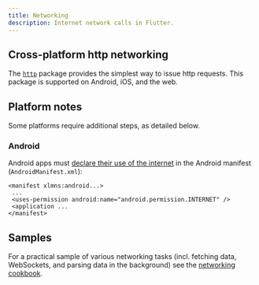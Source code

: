 ```yaml
---
title: Networking
description: Internet network calls in Flutter.
---
```


## Cross-platform http networking

The [`http`][] package provides the simplest way to issue http requests. This
package is supported on Android, iOS, and the web.

## Platform notes

Some platforms require additional steps, as detailed below.

### Android

Android apps must [declare their use of the internet][declare] in the Android
manifest (`AndroidManifest.xml`):

```
<manifest xlmns:android...>
 ...
 <uses-permission android:name="android.permission.INTERNET" />
 <application ...
</manifest>
```

## Samples

For a practical sample of various networking tasks (incl. fetching data,
WebSockets, and parsing data in the background) see the
[networking cookbook](/docs/cookbook#networking).

[declare]: {{site.android-dev}}/training/basics/network-ops/connecting
[`http`]: {{site.pub-pkg}}/http
